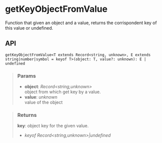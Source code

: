 # getKeyObjectFromValue
Function that given an object and a value, returns the corrispondent key of this value or undefined.

## API

```tsx
getKeyObjectFromValue<T extends Record<string, unknown>, E extends string|number|symbol = keyof T>(object: T, value?: unknown): E | undefined
```

> ### Params
>
> - __object__: _Record<string,unknown>_  
object from which get key by a value.
> - __value__: _unknown_  
value of the object
>

> ### Returns
>
> __key__: object key for the given value.
> - _keyof Record<string,unknown>|undefined_  
>